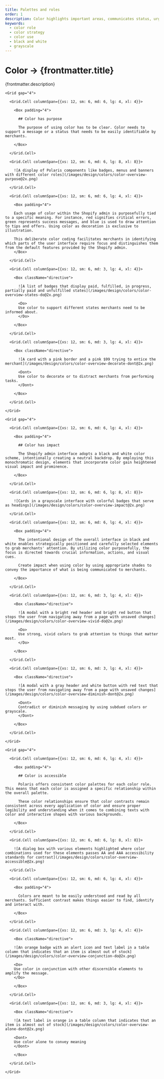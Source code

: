 ```yaml
---
title: Palettes and roles
order: 1
description: Color highlights important areas, communicates status, urgency, and directs attention.
keywords:
  - color role
  - color strategy
  - color use
  - black and white
  - grayscale
---
```


# Color &rarr; {frontmatter.title}

<Lede>{frontmatter.description}</Lede>

<Subnav />
<Stack gap="8">

<Card>

    <Grid gap="4">

      <Grid.Cell columnSpan={{xs: 12, sm: 6, md: 6, lg: 4, xl: 4}}>

        <Box padding="4">

          ## Color has purpose

          The purpose of using color has to be clear. Color needs to support a message or a status that needs to be easily identifiable by merchants.

        </Box>

      </Grid.Cell>

      <Grid.Cell columnSpan={{xs: 12, sm: 6, md: 6, lg: 8, xl: 8}}>

        ![A display of Polaris components like badges, menus and banners with different color roles](/images/design/colors/color-overview-purpose@2x.png)

      </Grid.Cell>

      <Grid.Cell columnSpan={{xs: 12, sm: 6, md: 6, lg: 4, xl: 4}}>

        <Box padding="4">

        Each usage of color within the Shopify admin is purposefully tied to a specific meaning. For instance, red signifies critical errors, green represents success messages, and blue is used to draw attention to tips and offers. Using color as decoration is exclusive to illustration.

        This deliberate color coding facilitates merchants in identifying which parts of the user interface require focus and distinguishes them from the default features provided by the Shopify admin.
        </Box>

      </Grid.Cell>

      <Grid.Cell columnSpan={{xs: 12, sm: 6, md: 3, lg: 4, xl: 4}}>

        <Box className="directive">

          ![A list of badges that display paid, fulfilled, in progress, partially paid and unfulfilled states](/images/design/colors/color-overview-states-do@2x.png)

          <Do>
          Use color to support different states merchants need to be informed about.
          </Do>

        </Box>

      </Grid.Cell>

      <Grid.Cell columnSpan={{xs: 12, sm: 6, md: 3, lg: 4, xl: 4}}>

        <Box className="directive">

          ![A card with a pink border and a pink $99 trying to entice the merchant](/images/design/colors/color-overview-decorate-dont@2x.png)

          <Dont>
          Use color to decorate or to distract merchants from performing tasks.
          </Dont>

        </Box>

      </Grid.Cell>

    </Grid>

  </Card>

  <Card>

    <Grid gap="4">

      <Grid.Cell columnSpan={{xs: 12, sm: 6, md: 6, lg: 4, xl: 4}}>

        <Box padding="4">

          ## Color has impact

          The Shopify admin interface adopts a black and white color scheme, intentionally creating a neutral backdrop. By employing this monochromatic design, elements that incorporate color gain heightened visual impact and prominence.

        </Box>

      </Grid.Cell>

      <Grid.Cell columnSpan={{xs: 12, sm: 6, md: 6, lg: 8, xl: 8}}>

        ![Cards in a grayscale interface with colorful badges that serve as headings](/images/design/colors/color-overview-impact@2x.png)

      </Grid.Cell>

      <Grid.Cell columnSpan={{xs: 12, sm: 6, md: 6, lg: 4, xl: 4}}>

        <Box padding="4">

          The intentional design of the overall interface in black and white enables strategically positioned and carefully selected elements to grab merchants' attention. By utilizing color purposefully, the focus is directed towards crucial information, actions, and visual cues.

          Create impact when using color by using appropriate shades to convey the importance of what is being communicated to merchants.

        </Box>

      </Grid.Cell>

      <Grid.Cell columnSpan={{xs: 12, sm: 6, md: 3, lg: 4, xl: 4}}>

        <Box className="directive">

          ![A modal with a bright red header and bright red button that stops the user from navigating away from a page with unsaved changes](/images/design/colors/color-overview-vivid-do@2x.png)

          <Do>
          Use strong, vivid colors to grab attention to things that matter most.
          </Do>

        </Box>

      </Grid.Cell>

      <Grid.Cell columnSpan={{xs: 12, sm: 6, md: 3, lg: 4, xl: 4}}>

        <Box className="directive">

          ![A modal with a gray header and white button with red text that stops the user from navigating away from a page with unsaved changes](/images/design/colors/color-overview-diminish-dont@2x.png)

          <Dont>
          Contradict or diminish messaging by using subdued colors or grayscale.
          </Dont>

        </Box>

      </Grid.Cell>

    </Grid>

  </Card>

  <Card>

    <Grid gap="4">

      <Grid.Cell columnSpan={{xs: 12, sm: 6, md: 6, lg: 4, xl: 4}}>

        <Box padding="4">

          ## Color is accessible

          Polaris offers consistent color palettes for each color role. This means that each color is assigned a specific relationship within the overall palette.

          These color relationships ensure that color contrasts remain consistent across every application of color and ensure proper legibility and understanding when it comes to combining texts with color and interactive shapes with various backgrounds.

        </Box>

      </Grid.Cell>

      <Grid.Cell columnSpan={{xs: 12, sm: 6, md: 6, lg: 8, xl: 8}}>

        ![A dialog box with various elements highlighted where color combinations used for these elements passes AA and AAA accessibility standards for contrast](/images/design/colors/color-overview-accessible@2x.png)

      </Grid.Cell>

      <Grid.Cell columnSpan={{xs: 12, sm: 6, md: 6, lg: 4, xl: 4}}>

        <Box padding="4">

          Colors are meant to be easily understood and read by all merchants. Sufficient contrast makes things easier to find, identify and interact with.

        </Box>

      </Grid.Cell>

      <Grid.Cell columnSpan={{xs: 12, sm: 6, md: 3, lg: 4, xl: 4}}>

        <Box className="directive">

        ![An orange badge with an alert icon and text label in a table column that indicates that an item is almost out of stock](/images/design/colors/color-overview-conjunction-do@2x.png)

        <Do>
        Use color in conjunction with other discernible elements to amplify the message.
        </Do>

        </Box>

      </Grid.Cell>

      <Grid.Cell columnSpan={{xs: 12, sm: 6, md: 3, lg: 4, xl: 4}}>

        <Box className="directive">

        ![A text label in orange in a table column that indicates that an item is almost out of stock](/images/design/colors/color-overview-alone-dont@2x.png)

        <Dont>
        Use color alone to convey meaning
        </Dont>

        </Box>

      </Grid.Cell>

    </Grid>

  </Card>

</Stack>
